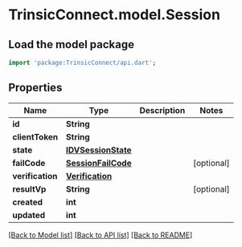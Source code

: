 # TrinsicConnect.model.Session

## Load the model package
```dart
import 'package:TrinsicConnect/api.dart';
```

## Properties
Name | Type | Description | Notes
------------ | ------------- | ------------- | -------------
**id** | **String** |  | 
**clientToken** | **String** |  | 
**state** | [**IDVSessionState**](IDVSessionState.md) |  | 
**failCode** | [**SessionFailCode**](SessionFailCode.md) |  | [optional] 
**verification** | [**Verification**](Verification.md) |  | 
**resultVp** | **String** |  | [optional] 
**created** | **int** |  | 
**updated** | **int** |  | 

[[Back to Model list]](../README.md#documentation-for-models) [[Back to API list]](../README.md#documentation-for-api-endpoints) [[Back to README]](../README.md)


